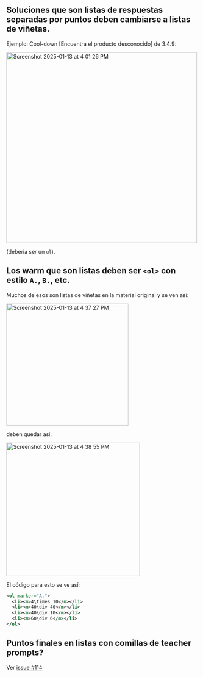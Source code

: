 ## Soluciones que son listas de respuestas separadas por puntos deben cambiarse a listas de viñetas.
Ejemplo: Cool-down [Encuentra el producto desconocido] de 3.4.9:

<img width="500" alt="Screenshot 2025-01-13 at 4 01 26 PM" src="https://github.com/user-attachments/assets/fc10a8eb-e158-459b-a597-7930c896e05a" />

(debería ser un `ul`).

## Los warm que son listas deben ser `<ol>` con estilo `A.`, `B.`, etc.
Muchos de esos son listas de viñetas en la material original y se ven así:

<img width="320" alt="Screenshot 2025-01-13 at 4 37 27 PM" src="https://github.com/user-attachments/assets/f9d46e5c-7712-46e3-8c32-4fccdbcc2169" />

deben quedar así:

<img width="350" alt="Screenshot 2025-01-13 at 4 38 55 PM" src="https://github.com/user-attachments/assets/35606bf4-b31b-46d3-901b-2fe0322789d0" />

El código para esto se ve así:
```xml
<ol marker="A.">
  <li><m>4\times 10</m></li>
  <li><m>40\div 40</m></li>
  <li><m>40\div 10</m></li>
  <li><m>60\div 6</m></li>
</ol>
```


## Puntos finales en listas con comillas de teacher prompts?
Ver [issue #114](https://github.com/enriqueacosta/IllustrativeMath-GrupoLEMA/issues/144)
